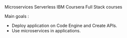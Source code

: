 Microservices Serverless IBM Coursera Full Stack courses

Main goals :

- Deploy application on Code Engine and Create APIs.
- Use microservices in applications.
